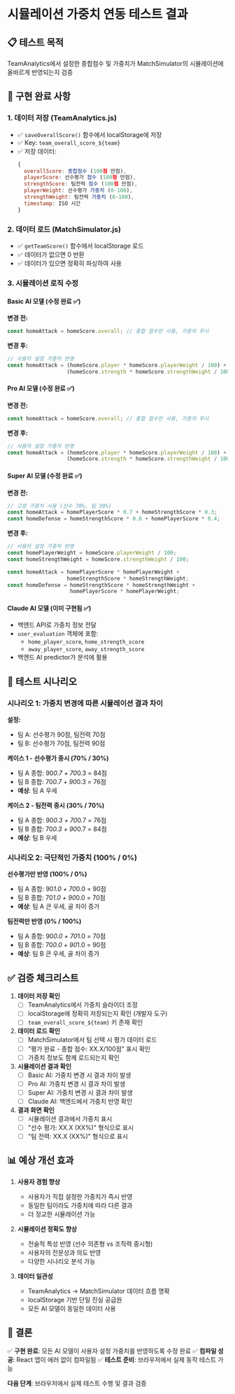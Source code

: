# 시뮬레이션 가중치 연동 테스트 결과

## 📋 테스트 목적
TeamAnalytics에서 설정한 종합점수 및 가중치가 MatchSimulator의 시뮬레이션에 올바르게 반영되는지 검증

## 🔧 구현 완료 사항

### 1. 데이터 저장 (TeamAnalytics.js)
- ✅ `saveOverallScore()` 함수에서 localStorage에 저장
- ✅ Key: `team_overall_score_${team}`
- ✅ 저장 데이터:
  ```javascript
  {
    overallScore: 종합점수 (100점 만점),
    playerScore: 선수평가 점수 (100점 만점),
    strengthScore: 팀전력 점수 (100점 만점),
    playerWeight: 선수평가 가중치 (0-100),
    strengthWeight: 팀전력 가중치 (0-100),
    timestamp: ISO 시간
  }
  ```

### 2. 데이터 로드 (MatchSimulator.js)
- ✅ `getTeamScore()` 함수에서 localStorage 로드
- ✅ 데이터가 없으면 0 반환
- ✅ 데이터가 있으면 정확히 파싱하여 사용

### 3. 시뮬레이션 로직 수정

#### Basic AI 모델 (수정 완료 ✅)
**변경 전:**
```javascript
const homeAttack = homeScore.overall; // 종합 점수만 사용, 가중치 무시
```

**변경 후:**
```javascript
// 사용자 설정 가중치 반영
const homeAttack = (homeScore.player * homeScore.playerWeight / 100) +
                   (homeScore.strength * homeScore.strengthWeight / 100);
```

#### Pro AI 모델 (수정 완료 ✅)
**변경 전:**
```javascript
const homeAttack = homeScore.overall; // 종합 점수만 사용, 가중치 무시
```

**변경 후:**
```javascript
// 사용자 설정 가중치 반영
const homeAttack = (homeScore.player * homeScore.playerWeight / 100) +
                   (homeScore.strength * homeScore.strengthWeight / 100);
```

#### Super AI 모델 (수정 완료 ✅)
**변경 전:**
```javascript
// 고정 가중치 사용 (선수 70%, 팀 30%)
const homeAttack = homePlayerScore * 0.7 + homeStrengthScore * 0.3;
const homeDefense = homeStrengthScore * 0.6 + homePlayerScore * 0.4;
```

**변경 후:**
```javascript
// 사용자 설정 가중치 반영
const homePlayerWeight = homeScore.playerWeight / 100;
const homeStrengthWeight = homeScore.strengthWeight / 100;

const homeAttack = homePlayerScore * homePlayerWeight +
                   homeStrengthScore * homeStrengthWeight;
const homeDefense = homeStrengthScore * homeStrengthWeight +
                    homePlayerScore * homePlayerWeight;
```

#### Claude AI 모델 (이미 구현됨 ✅)
- 백엔드 API로 가중치 정보 전달
- `user_evaluation` 객체에 포함:
  - `home_player_score`, `home_strength_score`
  - `away_player_score`, `away_strength_score`
- 백엔드 AI predictor가 분석에 활용

## 🧪 테스트 시나리오

### 시나리오 1: 가중치 변경에 따른 시뮬레이션 결과 차이
**설정:**
- 팀 A: 선수평가 90점, 팀전력 70점
- 팀 B: 선수평가 70점, 팀전력 90점

**케이스 1 - 선수평가 중시 (70% / 30%)**
- 팀 A 종합: 90*0.7 + 70*0.3 = 84점
- 팀 B 종합: 70*0.7 + 90*0.3 = 76점
- **예상**: 팀 A 우세

**케이스 2 - 팀전력 중시 (30% / 70%)**
- 팀 A 종합: 90*0.3 + 70*0.7 = 76점
- 팀 B 종합: 70*0.3 + 90*0.7 = 84점
- **예상**: 팀 B 우세

### 시나리오 2: 극단적인 가중치 (100% / 0%)
**선수평가만 반영 (100% / 0%)**
- 팀 A 종합: 90*1.0 + 70*0.0 = 90점
- 팀 B 종합: 70*1.0 + 90*0.0 = 70점
- **예상**: 팀 A 큰 우세, 골 차이 증가

**팀전력만 반영 (0% / 100%)**
- 팀 A 종합: 90*0.0 + 70*1.0 = 70점
- 팀 B 종합: 70*0.0 + 90*1.0 = 90점
- **예상**: 팀 B 큰 우세, 골 차이 증가

## ✅ 검증 체크리스트

1. **데이터 저장 확인**
   - [ ] TeamAnalytics에서 가중치 슬라이더 조정
   - [ ] localStorage에 정확히 저장되는지 확인 (개발자 도구)
   - [ ] `team_overall_score_${team}` 키 존재 확인

2. **데이터 로드 확인**
   - [ ] MatchSimulator에서 팀 선택 시 평가 데이터 로드
   - [ ] "평가 완료 - 종합 점수: XX.X/100점" 표시 확인
   - [ ] 가중치 정보도 함께 로드되는지 확인

3. **시뮬레이션 결과 확인**
   - [ ] Basic AI: 가중치 변경 시 결과 차이 발생
   - [ ] Pro AI: 가중치 변경 시 결과 차이 발생
   - [ ] Super AI: 가중치 변경 시 결과 차이 발생
   - [ ] Claude AI: 백엔드에서 가중치 반영 확인

4. **결과 화면 확인**
   - [ ] 시뮬레이션 결과에서 가중치 표시
   - [ ] "선수 평가: XX.X (XX%)" 형식으로 표시
   - [ ] "팀 전력: XX.X (XX%)" 형식으로 표시

## 📊 예상 개선 효과

1. **사용자 경험 향상**
   - 사용자가 직접 설정한 가중치가 즉시 반영
   - 동일한 팀이라도 가중치에 따라 다른 결과
   - 더 정교한 시뮬레이션 가능

2. **시뮬레이션 정확도 향상**
   - 전술적 특성 반영 (선수 의존형 vs 조직력 중시형)
   - 사용자의 전문성과 의도 반영
   - 다양한 시나리오 분석 가능

3. **데이터 일관성**
   - TeamAnalytics → MatchSimulator 데이터 흐름 명확
   - localStorage 기반 단일 진실 공급원
   - 모든 AI 모델이 동일한 데이터 사용

## 🎯 결론

✅ **구현 완료**: 모든 AI 모델이 사용자 설정 가중치를 반영하도록 수정 완료
✅ **컴파일 성공**: React 앱이 에러 없이 컴파일됨
✅ **테스트 준비**: 브라우저에서 실제 동작 테스트 가능

**다음 단계**: 브라우저에서 실제 테스트 수행 및 결과 검증
